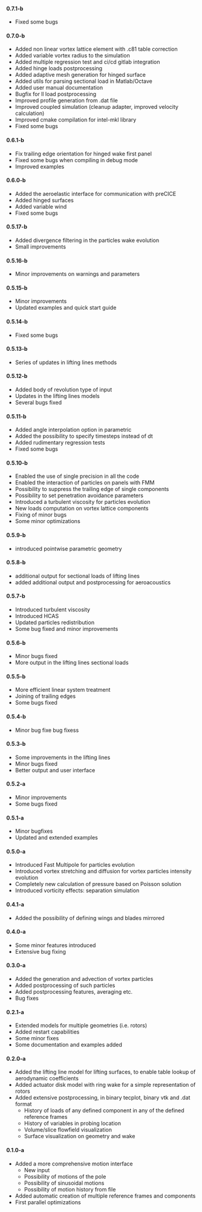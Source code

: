 #### 0.7.1-b

- Fixed some bugs

#### 0.7.0-b

- Added non linear vortex lattice element with .c81 table correction
- Added variable vortex radius to the simulation
- Added multiple regression test and ci/cd gitlab integration
- Added hinge loads postprocessing
- Added adaptive mesh generation for hinged surface  
- Added utils for parsing sectional load in Matlab/Octave
- Added user manual documentation
- Bugfix for ll load postprocessing
- Improved profile generation from .dat file
- Improved coupled simulation (cleanup adapter, improved velocity calculation)
- Improved cmake compilation for intel-mkl library
- Fixed some bugs

#### 0.6.1-b

- Fix trailing edge orientation for hinged wake first panel
- Fixed some bugs when compiling in debug mode
- Improved examples

#### 0.6.0-b

- Added the aeroelastic interface for communication with preCICE
- Added hinged surfaces
- Added variable wind
- Fixed some bugs

#### 0.5.17-b

- Added divergence filtering in the particles wake evolution
- Small improvements

#### 0.5.16-b

- Minor improvements on warnings and parameters

#### 0.5.15-b

- Minor improvements
- Updated examples and quick start guide

#### 0.5.14-b

- Fixed some bugs

#### 0.5.13-b

- Series of updates in lifting lines methods

#### 0.5.12-b

- Added body of revolution type of input
- Updates in the lifting lines models
- Several bugs fixed

#### 0.5.11-b

- Added angle interpolation option in parametric
- Added the possibility to specify timesteps instead of dt
- Added rudimentary regression tests
- Fixed some bugs

#### 0.5.10-b

- Enabled the use of single precision in all the code
- Enabled the interaction of particles on panels with FMM
- Possibility to suppress the trailing edge of single components
- Possibility to set penetration avoidance parameters
- Introduced a turbulent viscosity for particles evolution
- New loads computation on vortex lattice components
- Fixing of minor bugs
- Some minor optimizations

#### 0.5.9-b

- introduced pointwise parametric geometry 

#### 0.5.8-b

- additional output for sectional loads of lifting lines
- added additional output and postprocessing for aeroacoustics

#### 0.5.7-b

- Introduced turbulent viscosity
- Introduced HCAS
- Updated particles redistribution
- Some bug fixed and minor improvements

#### 0.5.6-b

- Minor bugs fixed
- More output in the lifting lines sectional loads

#### 0.5.5-b

- More efficient linear system treatment
- Joining of trailing edges
- Some bugs fixed

#### 0.5.4-b

- Minor bug fixe bug fixess 

#### 0.5.3-b

- Some improvements in the lifting lines
- Minor bugs fixed
- Better output and user interface

#### 0.5.2-a

- Minor improvements
- Some bugs fixed


#### 0.5.1-a

- Minor bugfixes
- Updated and extended examples

#### 0.5.0-a

- Introduced Fast Multipole for particles evolution
- Introduced vortex stretching and diffusion for vortex particles intensity evolution
- Completely new calculation of pressure based on Poisson solution
- Introduced vorticity effects: separation simulation

#### 0.4.1-a

- Added the possibility of defining wings and blades mirrored

#### 0.4.0-a

- Some minor features introduced
- Extensive bug fixing

#### 0.3.0-a

- Added the generation and advection of vortex particles
- Added postprocessing of such particles
- Added postprocessing features, averaging etc.
- Bug fixes

#### 0.2.1-a

- Extended models for multiple geometries (i.e. rotors)
- Added restart capabilities
- Some minor fixes
- Some documentation and examples added

#### 0.2.0-a

- Added the lifting line model for lifting surfaces, to enable table lookup of aerodynamic coefficients
- Added actuator disk model with ring wake for a simple representation of rotors
- Added extensive postprocessing, in binary tecplot, binary vtk and .dat format
  - History of loads of any defined component in any of the defined reference frames
  - History of variables in probing location
  - Volume/slice flowfield visualization
  - Surface visualization on geometry and wake


#### 0.1.0-a

- Added a more comprehensive motion interface
  - New input
  - Possibility of motions of the pole
  - Possibility of sinusoidal motions
  - Possibility of motion history from file
- Added automatic creation of multiple reference frames and components
- First parallel optimizations

